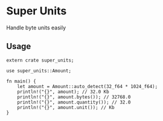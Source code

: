 # Super Units
Handle byte units easily

## Usage

```
extern crate super_units;

use super_units::Amount;

fn main() {
    let amount = Amount::auto_detect(32_f64 * 1024_f64);
    println!("{}", amount); // 32.0 Kb
    println!("{}", amount.bytes()); // 32768.0
    println!("{}", amount.quantity()); // 32.0
    println!("{}", amount.unit()); // Kb
}
```
